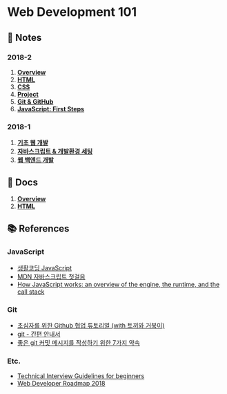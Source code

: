 # Web Development 101

## 🔮 Notes

### 2018-2

1. **[Overview](note/1-overview.pdf)**
1. **[HTML](note/2-html.pdf)**
1. **[CSS](note/3-css.pdf)**
1. **[Project](note/4-project.pdf)**
1. **[Git & GitHub](note/5-git.pdf)**
1. **[JavaScript: First Steps](note/6-javascript-first-steps.pdf)**

### 2018-1

1. **[기초 웹 개발](note/2018-1/note-01)**
1. **[자바스크립트 & 개발환경 세팅](note/2018-1/note-02)**
1. **[웹 백엔드 개발](note/2018-1/note-03)**

## 📄 Docs

1. **[Overview](docs/1.Overview.md)**
1. **[HTML](docs/2.HTML.md)**

## 📚 References

### JavaScript

* [생활코딩 JavaScript](https://opentutorials.org/course/743)
* [MDN 자바스크립트 첫걸음](https://developer.mozilla.org/ko/docs/Learn/JavaScript/First_steps)
* [How JavaScript works: an overview of the engine, the runtime, and the call stack](https://blog.sessionstack.com/how-does-javascript-actually-work-part-1-b0bacc073cf)

### Git

* [초심자를 위한 Github 협업 튜토리얼 (with 토끼와 거북이)](https://milooy.wordpress.com/2017/06/21/working-together-with-github-tutorial/)
* [git - 간편 안내서](https://rogerdudler.github.io/git-guide/index.ko.html)
* [좋은 git 커밋 메시지를 작성하기 위한 7가지 약속](http://meetup.toast.com/posts/106)

### Etc.

* [Technical Interview Guidelines for beginners](https://github.com/JaeYeopHan/Interview_Question_for_Beginner)
* [Web Developer Roadmap 2018](https://github.com/kamranahmedse/developer-roadmap)